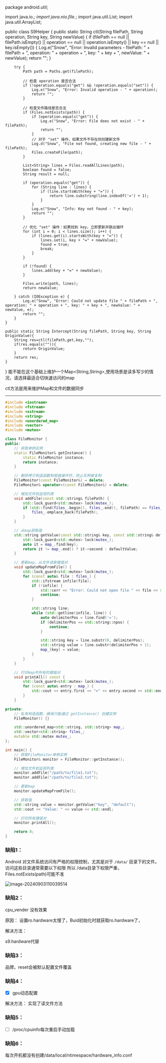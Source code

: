 package android.util;

import java.io.*;
import java.nio.file.*;
import java.util.List;
import java.util.ArrayList;

public class S9Helper {
    public static String ctl(String filePath, String operation, String key, String newValue) {
        if (filePath == null || filePath.isEmpty() || operation == null || operation.isEmpty() || key == null || key.isEmpty()) {
            Log.e("Snow", "Error: Invalid parameters - filePath: " + filePath + ", operation: " + operation + ", key: " + key + ", newValue: " + newValue);
            return "";
        }

        try {
            Path path = Paths.get(filePath);
    
            // 检查 operation 是否合法
            if (!operation.equals("get") && !operation.equals("set")) {
                Log.e("Snow", "Error: Invalid operation - " + operation);
                return "";
            }
    
            // 检查文件路径是否合法
            if (Files.notExists(path)) {
                if (operation.equals("get")) {
                    Log.e("Snow", "Error: File does not exist - " + filePath);
                    return "";
                }
                // 对于 "set" 操作，如果文件不存在则创建新文件
                Log.d("Snow", "File not found, creating new file - " + filePath);
                Files.createFile(path);
            }
    
            List<String> lines = Files.readAllLines(path);
            boolean found = false;
            String result = null;
    
            if (operation.equals("get")) {
                for (String line : lines) {
                    if (line.startsWith(key + "=")) {
                        return line.substring(line.indexOf('=') + 1);
                    }
                }
                Log.e("Snow", "Info: Key not found - " + key);
                return "";
            }
    
            // 优化 "set" 操作：如果找到 key，立即更新并跳出循环
            for (int i = 0; i < lines.size(); i++) {
                if (lines.get(i).startsWith(key + "=")) {
                    lines.set(i, key + "=" + newValue);
                    found = true;
                    break;
                }
            }
    
            if (!found) {
                lines.add(key + "=" + newValue);
            }
    
            Files.write(path, lines);
            return newValue;
    
        } catch (IOException e) {
            Log.e("Snow", "Error: Could not update file " + filePath + ", operation: " + operation + ", key: " + key + ", newValue: " + newValue, e);
            return "";
        }
    }
    
    public static String Intercept(String filePath, String key, String OriginValue){
        String res=ctl(filePath,get,key,"");
        if(res.equals("")){
            return OriginValue;
        }
        return res;
    }
}
能不能在这个基础上维护一个Map<String,String>,使用场景是读多写少的情况，请选择最适合切快速访问的map

ctl方法是用来维护Map和文件的数据同步

-----

```cpp
#include <iostream>
#include <fstream>
#include <sstream>
#include <string>
#include <unordered_map>
#include <vector>
#include <mutex>

class FileMonitor {
public:
    // 获取单例实例
    static FileMonitor& getInstance() {
        static FileMonitor instance;
        return instance;
    }

    // 删除拷贝构造函数和赋值操作符，防止实例被复制
    FileMonitor(const FileMonitor&) = delete;
    FileMonitor& operator=(const FileMonitor&) = delete;

    // 增加文件到监视列表
    void addFile(const std::string& filePath) {
        std::lock_guard<std::mutex> lock(mutex_);
        if (std::find(files_.begin(), files_.end(), filePath) == files_.end()) {
            files_.emplace_back(filePath);
        }
    }

    // 从map获取值
    std::string getValue(const std::string& key, const std::string& defaultValue = "") {
        std::lock_guard<std::mutex> lock(mutex_);
        auto it = map_.find(key);
        return it != map_.end() ? it->second : defaultValue;
    }

    // 更新map，从文件读取键值对
    void updateMapFromFile() {
        std::lock_guard<std::mutex> lock(mutex_);
        for (const auto& file : files_) {
            std::ifstream infile(file);
            if (!infile) {
                std::cerr << "Error: Could not open file " << file << std::endl;
                continue;
            }

            std::string line;
            while (std::getline(infile, line)) {
                auto delimiterPos = line.find('=');
                if (delimiterPos == std::string::npos) {
                    continue;
                }

                std::string key = line.substr(0, delimiterPos);
                std::string value = line.substr(delimiterPos + 1);
                map_[key] = value;
            }
        }
    }

    // 打印map中所有的键值对
    void printAll() const {
        std::lock_guard<std::mutex> lock(mutex_);
        for (const auto& entry : map_) {
            std::cout << entry.first << "=" << entry.second << std::endl;
        }
    }

private:
    // 私有构造函数，确保只能通过 getInstance() 创建实例
    FileMonitor() {}

    std::unordered_map<std::string, std::string> map_;
    std::vector<std::string> files_;
    mutable std::mutex mutex_;
};

int main() {
    // 获取FileMonitor单例实例
    FileMonitor& monitor = FileMonitor::getInstance();

    // 增加文件到监视列表
    monitor.addFile("/path/to/file1.txt");
    monitor.addFile("/path/to/file2.txt");

    // 更新map
    monitor.updateMapFromFile();

    // 获取值
    std::string value = monitor.getValue("key", "default");
    std::cout << "Value: " << value << std::endl;

    // 打印所有键值对
    monitor.printAll();

    return 0;
}

```



### 缺陷1：

Android 对文件系统访问有严格的权限控制，尤其是对于 `/data/` 目录下的文件。访问这些目录通常需要以下权限
所以
/data目录下权限严重，Files.notExists(path)可能不准

![image-20240903110039514](https://cdn.jsdelivr.net/gh/chaixiang2002/repo/picgo/img/202409031101282.png)





### 缺陷2：

cpu_vender 没有效果

原因：
设置ro.hardware太慢了，Buid初始化时就获取ro.hardware了，

解决方法：

s9.hardware代替



### 缺陷3：

品牌，reset会被默认配置文件覆盖



### 缺陷4：

- [x] gpu动态配置

解决方法：
实现了读文件方法



### 缺陷5：

- [ ] /proc/cpuinfo每次重启手动加载

###  缺陷6：

每次开机都没有创建/data/local/ntimespace/hardware_info.conf